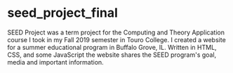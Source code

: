 # seed_project_final
SEED Project was a term project for the Computing and Theory Application course I took in my Fall 2019 semester in Touro College. 
I created a website for a summer educational program in Buffalo Grove, IL. Written in HTML, CSS, and some JavaScript the website shares the SEED program's goal, media and important information. 
